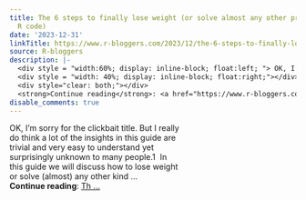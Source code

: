 ```yaml
---
title: The 6 steps to finally lose weight (or solve almost any other problem) (with
  R code)
date: '2023-12-31'
linkTitle: https://www.r-bloggers.com/2023/12/the-6-steps-to-finally-lose-weight-or-solve-almost-any-other-problem-with-r-code/
source: R-bloggers
description: |-
  <div style = "width:60%; display: inline-block; float:left; "> OK, I’m sorry for the clickbait title. But I really do think a lot of the insights in this guide are trivial and very easy to understand yet surprisingly unknown to many people.1  In this guide we will discuss how to lose weight or solve (almost) any other kind ...</div>
  <div style = "width: 40%; display: inline-block; float:right;"></div>
  <div style="clear: both;"></div>
  <strong>Continue reading</strong>: <a href="https://www.r-bloggers.com/2023/12/the-6-steps-to-finally-lose-weight-or-solve-almost-any-other-problem-with-r-code/">Th ...
disable_comments: true
---
```

<div style = "width:60%; display: inline-block; float:left; "> OK, I’m sorry for the clickbait title. But I really do think a lot of the insights in this guide are trivial and very easy to understand yet surprisingly unknown to many people.1  In this guide we will discuss how to lose weight or solve (almost) any other kind ...</div>
<div style = "width: 40%; display: inline-block; float:right;"></div>
<div style="clear: both;"></div>
<strong>Continue reading</strong>: <a href="https://www.r-bloggers.com/2023/12/the-6-steps-to-finally-lose-weight-or-solve-almost-any-other-problem-with-r-code/">Th ...